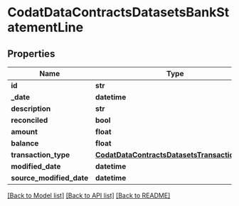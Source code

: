 # CodatDataContractsDatasetsBankStatementLine

## Properties
Name | Type | Description | Notes
------------ | ------------- | ------------- | -------------
**id** | **str** |  | [optional] 
**_date** | **datetime** |  | 
**description** | **str** |  | [optional] 
**reconciled** | **bool** |  | 
**amount** | **float** |  | 
**balance** | **float** |  | 
**transaction_type** | [**CodatDataContractsDatasetsTransactionType**](CodatDataContractsDatasetsTransactionType.md) |  | 
**modified_date** | **datetime** |  | [optional] 
**source_modified_date** | **datetime** |  | [optional] 

[[Back to Model list]](../README.md#documentation-for-models) [[Back to API list]](../README.md#documentation-for-api-endpoints) [[Back to README]](../README.md)

